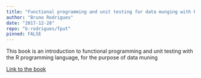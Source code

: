 ```yaml
---
title: "Functional programming and unit testing for data munging with R"
author: "Bruno Rodrigues"
date: "2017-12-28"
repo: "b-rodrigues/fput"
pinned: FALSE
---
```


This book is an introduction to functional programming and unit testing with the R programming language, for the purpose of data muning

[Link to the book](https://b-rodrigues.github.io/fput/)
